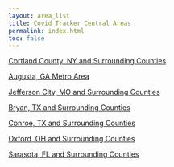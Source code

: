 ```yaml
---
layout: area_list
title: Covid Tracker Central Areas
permalink: index.html
toc: false
---
```


<p><a href="usa-new_york-cortland.html">Cortland County, NY and Surrounding Counties</a></p>
<p><a href="usa-georgia-columbia.html">Augusta, GA Metro Area</a></p>
<p><a href="usa-missouri-cole.html">Jefferson City, MO and Surrounding Counties</a></p>
<p><a href="usa-texas-brazos.html">Bryan, TX and Surrounding Counties</a></p>
<p><a href="usa-texas-montgomery.html">Conroe, TX and Surrounding Counties</a></p>
<p><a href="usa-ohio-butler.html">Oxford, OH and Surrounding Counties</a></p>
<p><a href="usa-florida-sarasota.html">Sarasota, FL and Surrounding Counties</a></p>
